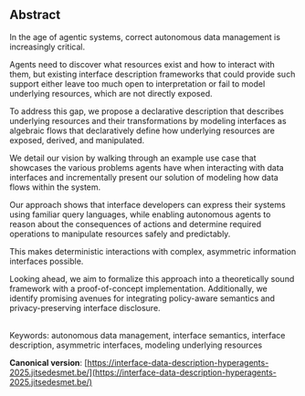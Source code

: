## Abstract

<!-- https://www.principiae.be/pdfs/TM&Th-2.0-summary.pdf -->
<!-- Context: Why the need is so pressing or important -->
<!-- Need: Why something needed to be done at all -->
<!-- Task: What was undertaken to address the need -->
<!-- Object: What the present document does or covers -->
<!-- Findings: What the work done yielded or revealed -->
<!-- Conclusion: What the findings mean for the audience -->
<!-- Perspectives: What the future holds, beyond this work -->

<!-- Context: Why the need is so pressing or important -->
In the age of agentic systems, correct autonomous data management is increasingly critical.
<!-- Need: Why something needed to be done at all -->
Agents need to discover what resources exist and how to interact with them,
but existing interface description frameworks that could provide such support
either leave too much open to interpretation or fail to model underlying resources, which are not directly exposed.
<!-- Task: What was undertaken to address the need -->
To address this gap, we propose a declarative description that describes underlying resources and their transformations by modeling interfaces as algebraic flows that declaratively define how underlying resources are exposed, derived, and manipulated. 
<!-- Object: What the present document does or covers -->
We detail our vision by walking through an example use case that showcases the various problems agents have when
interacting with data interfaces and incrementally present our solution of modeling how data flows within the system.
<!-- Findings: What the work done yielded or revealed -->
Our approach shows that interface developers can express their systems using familiar query languages,
while enabling autonomous agents to reason about the consequences of actions and determine required operations to manipulate resources safely and predictably. 
<!-- Conclusion: What the findings mean for the audience -->
This makes deterministic interactions with complex, asymmetric information interfaces possible.
<!-- Perspectives: What the future holds, beyond this work -->
Looking ahead, we aim to formalize this approach into a theoretically sound framework with a proof-of-concept implementation.
Additionally, we identify promising avenues for integrating policy-aware semantics and privacy-preserving interface disclosure.

<br class="screenonly">
<span id="keywords">
<span class="title">Keywords:</span>
autonomous data management,
interface semantics,
interface description,
asymmetric interfaces,
modeling underlying resources
</span>
<br class="screenonly">

**Canonical version**: [https://interface-data-description-hyperagents-2025.jitsedesmet.be/](https://interface-data-description-hyperagents-2025.jitsedesmet.be/)
